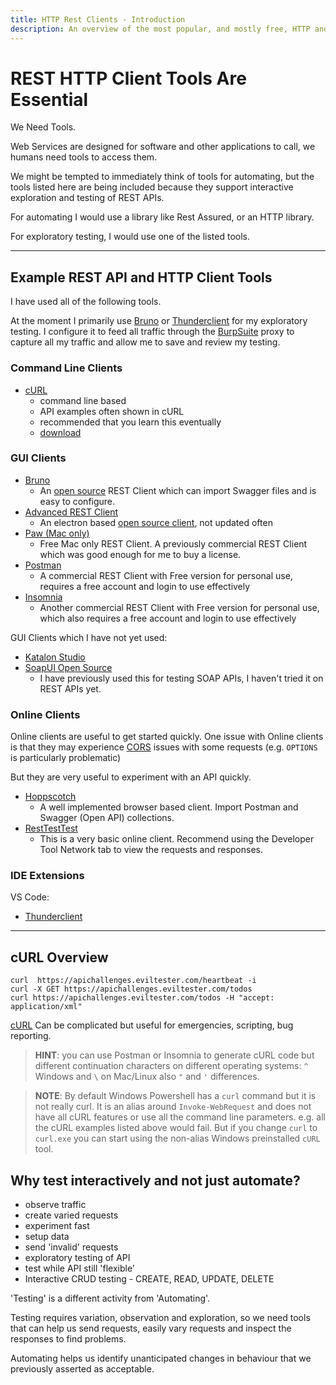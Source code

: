 ```yaml
---
title: HTTP Rest Clients - Introduction
description: An overview of the most popular, and mostly free, HTTP and REST Clients.
---
```


# REST HTTP Client Tools Are Essential

We Need Tools.

Web Services are designed for software and other applications to call, we humans need tools to access them.

We might be tempted to immediately think of tools for automating, but the tools listed here are being included because they support interactive exploration and testing of REST APIs.

For automating I would use a library like Rest Assured, or an HTTP library.

For exploratory testing, I would use one of the listed tools.

---

## Example REST API and HTTP Client Tools

I have used all of the following tools.

At the moment I primarily use [Bruno](https://www.usebruno.com/) or [Thunderclient](https://www.thunderclient.com/) for my exploratory testing. I configure it to feed all traffic through the [BurpSuite](https://portswigger.net/burp/communitydownload) proxy to capture all my traffic and allow me to save and review my testing.

### Command Line Clients

- [cURL](https://curl.se)
    - command line based
    - API examples often shown in cURL
    - recommended that you learn this eventually
    - [download](https://curl.se/download.html)


### GUI Clients

- [Bruno](https://www.usebruno.com/)
  - An [open source](https://github.com/usebruno/bruno) REST Client which can import Swagger files and is easy to configure. 
- [Advanced REST Client](https://www.advancedrestclient.com/home)
  - An electron based [open source client](https://github.com/advanced-rest-client/arc-electron), not updated often
- [Paw (Mac only)](https://paw.cloud/)
  - Free Mac only REST Client. A previously commercial REST Client which was good enough for me to buy a license.
- [Postman](https://www.getpostman.com/)
  - A commercial REST Client with Free version for personal use, requires a free account and login to use effectively
- [Insomnia](https://insomnia.rest/)
  - Another commercial REST Client with Free version for personal use, which also requires a free account and login to use effectively


GUI Clients which I have not yet used:

- [Katalon Studio](https://katalon.com/katalon-studio)
- [SoapUI Open Source](https://www.soapui.org)
  - I have previously used this for testing SOAP APIs, I haven't tried it on REST APIs yet.


### Online Clients

Online clients are useful to get started quickly. One issue with Online clients is that they may experience [CORS](https://developer.mozilla.org/en-US/docs/Web/HTTP/CORS) issues with some requests (e.g. `OPTIONS` is particularly problematic)

But they are very useful to experiment with an API quickly.

- [Hoppscotch](https://hoppscotch.io)
  - A well implemented browser based client. Import Postman and Swagger (Open API) collections.
- [RestTestTest](https://resttesttest.com/)
  - This is a very basic online client. Recommend using the Developer Tool Network tab to view the requests and responses.

### IDE Extensions

VS Code:

- [Thunderclient](https://www.thunderclient.com/)


---

## cURL Overview

~~~~~~~~
curl  https://apichallenges.eviltester.com/heartbeat -i
curl -X GET https://apichallenges.eviltester.com/todos
curl https://apichallenges.eviltester.com/todos -H "accept: application/xml"
~~~~~~~~

[cURL](https://curl.se) Can be complicated but useful for emergencies, scripting, bug reporting.

> **HINT**: you can use Postman or Insomnia to generate cURL code but different continuation characters on different operating systems: `^` Windows and `\` on Mac/Linux also `"` and `'` differences.

> **NOTE**: By default Windows Powershell has a `curl` command but it is not really curl. It is an alias around `Invoke-WebRequest` and does not have all cURL features or use all the command line parameters. e.g. all the cURL examples listed above would fail. But if you change `curl` to `curl.exe` you can start using the non-alias Windows preinstalled `cURL` tool.

## Why test interactively and not just automate?

- observe traffic
- create varied requests
- experiment fast
- setup data
- send 'invalid' requests
- exploratory testing of API
- test while API still 'flexible'
- Interactive CRUD testing - CREATE, READ, UPDATE, DELETE

'Testing' is a different activity from 'Automating'.

Testing requires variation, observation and exploration, so we need tools that can help us send requests, easily vary requests and inspect the responses to find problems.

Automating helps us identify unanticipated changes in behaviour that we previously asserted as acceptable.